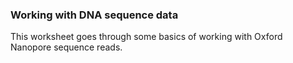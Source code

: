 ### Working with DNA sequence data

This worksheet goes through some basics of working with Oxford Nanopore sequence reads.

